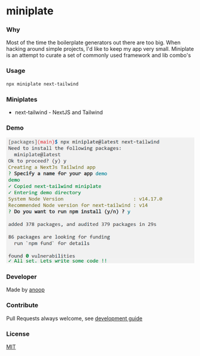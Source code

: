 # miniplate

### Why
Most of the time the boilerplate generators out there are too big.
When hacking around simple projects, I'd like to keep my app very small.
Miniplate is an attempt to curate a set of commonly used framework and lib combo's

### Usage
```bash
npx miniplate next-tailwind 
```

### Miniplates
* next-tailwind - NextJS and Tailwind

### Demo
![demo](images/demo.png)
### Developer
Made by [anoop](https://twitter.com/anoopcodes)

### Contribute
Pull Requests always welcome, see [development guide](contributing.md)

### License
[MIT](LICENSE)
